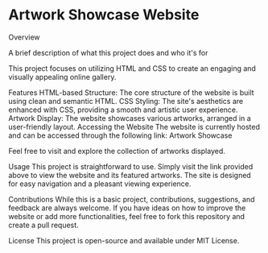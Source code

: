
# Artwork Showcase Website 
Overview

A brief description of what this project does and who it's for

This project focuses on utilizing HTML and CSS to create an engaging and visually appealing online gallery.

Features HTML-based Structure: The core structure of the website is built using clean and semantic HTML. CSS Styling: The site's aesthetics are enhanced with CSS, providing a smooth and artistic user experience. Artwork Display: The website showcases various artworks, arranged in a user-friendly layout. Accessing the Website The website is currently hosted and can be accessed through the following link: Artwork Showcase

Feel free to visit and explore the collection of artworks displayed.

Usage This project is straightforward to use. Simply visit the link provided above to view the website and its featured artworks. The site is designed for easy navigation and a pleasant viewing experience.

Contributions While this is a basic project, contributions, suggestions, and feedback are always welcome. If you have ideas on how to improve the website or add more functionalities, feel free to fork this repository and create a pull request.

License This project is open-source and available under MIT License.
